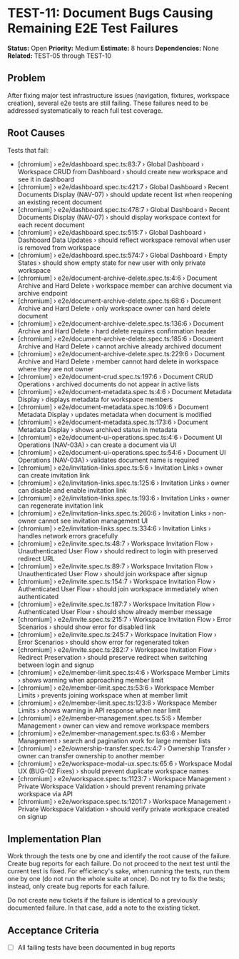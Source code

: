 # TEST-11: Document Bugs Causing Remaining E2E Test Failures

**Status:** Open
**Priority:** Medium
**Estimate:** 8 hours
**Dependencies:** None
**Related:** TEST-05 through TEST-10

## Problem

After fixing major test infrastructure issues (navigation, fixtures, workspace creation), several e2e tests are still failing. These failures need to be addressed systematically to reach full test coverage.

## Root Causes

Tests that fail:

- [chromium] › e2e/dashboard.spec.ts:83:7 › Global Dashboard › Workspace CRUD from Dashboard › should create new workspace and see it in dashboard
- [chromium] › e2e/dashboard.spec.ts:421:7 › Global Dashboard › Recent Documents Display (NAV-07) › should update recent list when reopening an existing recent document
- [chromium] › e2e/dashboard.spec.ts:478:7 › Global Dashboard › Recent Documents Display (NAV-07) › should display workspace context for each recent document
- [chromium] › e2e/dashboard.spec.ts:515:7 › Global Dashboard › Dashboard Data Updates › should reflect workspace removal when user is removed from workspace
- [chromium] › e2e/dashboard.spec.ts:574:7 › Global Dashboard › Empty States › should show empty state for new user with only private workspace
- [chromium] › e2e/document-archive-delete.spec.ts:4:6 › Document Archive and Hard Delete › workspace member can archive document via archive endpoint
- [chromium] › e2e/document-archive-delete.spec.ts:68:6 › Document Archive and Hard Delete › only workspace owner can hard delete document
- [chromium] › e2e/document-archive-delete.spec.ts:136:6 › Document Archive and Hard Delete › hard delete requires confirmation header
- [chromium] › e2e/document-archive-delete.spec.ts:185:6 › Document Archive and Hard Delete › cannot archive already archived document
- [chromium] › e2e/document-archive-delete.spec.ts:229:6 › Document Archive and Hard Delete › member cannot hard delete in workspace where they are not owner
- [chromium] › e2e/document-crud.spec.ts:197:6 › Document CRUD Operations › archived documents do not appear in active lists
- [chromium] › e2e/document-metadata.spec.ts:4:6 › Document Metadata Display › displays metadata for workspace members
- [chromium] › e2e/document-metadata.spec.ts:109:6 › Document Metadata Display › updates metadata when document is modified
- [chromium] › e2e/document-metadata.spec.ts:173:6 › Document Metadata Display › shows archived status in metadata
- [chromium] › e2e/document-ui-operations.spec.ts:4:6 › Document UI Operations (NAV-03A) › can create a document via UI
- [chromium] › e2e/document-ui-operations.spec.ts:54:6 › Document UI Operations (NAV-03A) › validates document name is required
- [chromium] › e2e/invitation-links.spec.ts:5:6 › Invitation Links › owner can create invitation link
- [chromium] › e2e/invitation-links.spec.ts:125:6 › Invitation Links › owner can disable and enable invitation link
- [chromium] › e2e/invitation-links.spec.ts:193:6 › Invitation Links › owner can regenerate invitation link
- [chromium] › e2e/invitation-links.spec.ts:260:6 › Invitation Links › non-owner cannot see invitation management UI
- [chromium] › e2e/invitation-links.spec.ts:334:6 › Invitation Links › handles network errors gracefully
- [chromium] › e2e/invite.spec.ts:48:7 › Workspace Invitation Flow › Unauthenticated User Flow › should redirect to login with preserved redirect URL
- [chromium] › e2e/invite.spec.ts:89:7 › Workspace Invitation Flow › Unauthenticated User Flow › should join workspace after signup
- [chromium] › e2e/invite.spec.ts:154:7 › Workspace Invitation Flow › Authenticated User Flow › should join workspace immediately when authenticated
- [chromium] › e2e/invite.spec.ts:187:7 › Workspace Invitation Flow › Authenticated User Flow › should show already member message
- [chromium] › e2e/invite.spec.ts:215:7 › Workspace Invitation Flow › Error Scenarios › should show error for disabled link
- [chromium] › e2e/invite.spec.ts:245:7 › Workspace Invitation Flow › Error Scenarios › should show error for regenerated token
- [chromium] › e2e/invite.spec.ts:282:7 › Workspace Invitation Flow › Redirect Preservation › should preserve redirect when switching between login and signup
- [chromium] › e2e/member-limit.spec.ts:4:6 › Workspace Member Limits › shows warning when approaching member limit
- [chromium] › e2e/member-limit.spec.ts:53:6 › Workspace Member Limits › prevents joining workspace when at member limit
- [chromium] › e2e/member-limit.spec.ts:123:6 › Workspace Member Limits › shows warning in API response when near limit
- [chromium] › e2e/member-management.spec.ts:5:6 › Member Management › owner can view and remove workspace members
- [chromium] › e2e/member-management.spec.ts:63:6 › Member Management › search and pagination work for large member lists
- [chromium] › e2e/ownership-transfer.spec.ts:4:7 › Ownership Transfer › owner can transfer ownership to another member
- [chromium] › e2e/workspace-modal-ux.spec.ts:65:6 › Workspace Modal UX (BUG-02 Fixes) › should prevent duplicate workspace names
- [chromium] › e2e/workspace.spec.ts:1123:7 › Workspace Management › Private Workspace Validation › should prevent renaming private workspace via API
- [chromium] › e2e/workspace.spec.ts:1201:7 › Workspace Management › Private Workspace Validation › should verify private workspace created on signup

## Implementation Plan

Work through the tests one by one and identify the root cause of the failure. Create bug reports for each failure. Do not proceed to the next test until the current test is fixed. For efficiency's sake, when running the tests, run them one by one (do not run the whole suite at once). Do not try to fix the tests; instead, only create bug reports for each failure.

Do not create new tickets if the failure is identical to a previously documented failure. In that case, add a note to the existing ticket.

## Acceptance Criteria

- [ ] All failing tests have been documented in bug reports
